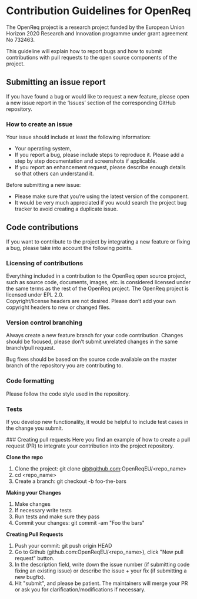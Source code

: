 # Contribution Guidelines for OpenReq

The OpenReq project is a research project funded by the European Union Horizon 2020 Research and Innovation programme under grant agreement No 732463.

This guideline will explain how to report bugs and how to submit contributions with pull requests to the open source components of the project.

## Submitting an issue report
If you have found a bug or would like to request a new feature, please open a new issue report in the ‘Issues’ section of the corresponding GitHub repository.

### How to create an issue
Your issue should include at least the following information:
- Your operating system,
- If you report a bug, please include steps to reproduce it. Please add a step by step documentation and screenshots if applicable.
- If you report an enhancement request, please describe enough details so that others can understand it.

Before submitting a new issue:  
- Please make sure that you’re using the latest version of the component. 
- It would be very much appreciated if you would search the project bug tracker to avoid creating a duplicate issue.

## Code contributions
If you want to contribute to the project by integrating a new feature or fixing a bug, please take into account the following points.

### Licensing of contributions
Everything included in a contribution to the OpenReq open source project, such as source code, documents, images, etc. is considered licensed under the same terms as the rest of the OpenReq project. The OpenReq project is licensed under EPL 2.0.  
Copyright/license headers are not desired. Please don’t add your own copyright headers to new or changed files.

### Version control branching
Always create a new feature branch for your code contribution. Changes should be focused, please don’t submit unrelated changes in the same branch/pull request.

Bug fixes should be based on the source code available on the master branch of the repository you are contributing to.

### Code formatting
Please follow the code style used in the repository.

### Tests
If you develop new functionality, it would be helpful to include test cases in the change you submit.

### Creating pull requests
Here you find an example of how to create a pull request (PR) to integrate your contribution into the project repository.

**Clone the repo**   
1. Clone the project: git clone git@github.com:OpenReqEU/<repo_name>
2. cd <repo_name>
3. Create a branch: git checkout -b foo-the-bars

**Making your Changes**  
1. Make changes
2. If necessary write tests
3. Run tests and make sure they pass
4. Commit your changes: git commit -am "Foo the bars"

**Creating Pull Requests**  
1. Push your commit: git push origin HEAD
2. Go to Github (github.com:OpenReqEU/<repo_name>), click "New pull request" button.
3. In the description field, write down the issue number (if submitting code fixing an existing issue) or describe the issue + your fix (if submitting a new bugfix).
4. Hit "submit", and please be patient. The maintainers will merge your PR or ask you for clarification/modifications if necessary.

